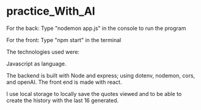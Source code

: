 # practice_With_AI

For the back:
Type "nodemon app.js" in the console to run the program

For the front:
Type "npm start" in the terminal

The technologies used were:

Javascript as language.

The backend is built with Node and express; using dotenv, nodemon, cors, and openAI.
The front end is made with react.

I use local storage to locally save the quotes viewed and to be able to create the history with the last 16 generated.